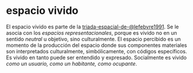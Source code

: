 # espacio vivido

<!-- limitar a la teoría de lefevre-->

El espacio vivido es parte de la [triada-espacial-de-@lefebvre1991](triada-espacial-de-@lefebvre1991.md). Se le asocia con los *espacios representacionales*, porque es vivido no en un sentido *neutral* u objetivo, sino culturalmente. El espacio percibido es un momento de la producción del espacio donde sus componentes materiales son interpretados culturalmente, simbólicamente, con códigos específicos. Es vivido en tanto puede ser entendido y expresado. Socialmente es vivido *como un usuario, como un habitante, como ocupante*.
